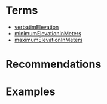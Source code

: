 # Terms #

  * [verbatimElevation](http://rs.tdwg.org/dwc/terms/verbatimElevation)
  * [minimumElevationInMeters](http://rs.tdwg.org/dwc/terms/minimumElevationInMeters)
  * [maximumElevationInMeters](http://rs.tdwg.org/dwc/terms/maximumElevationInMeters)

# Recommendations #

# Examples #